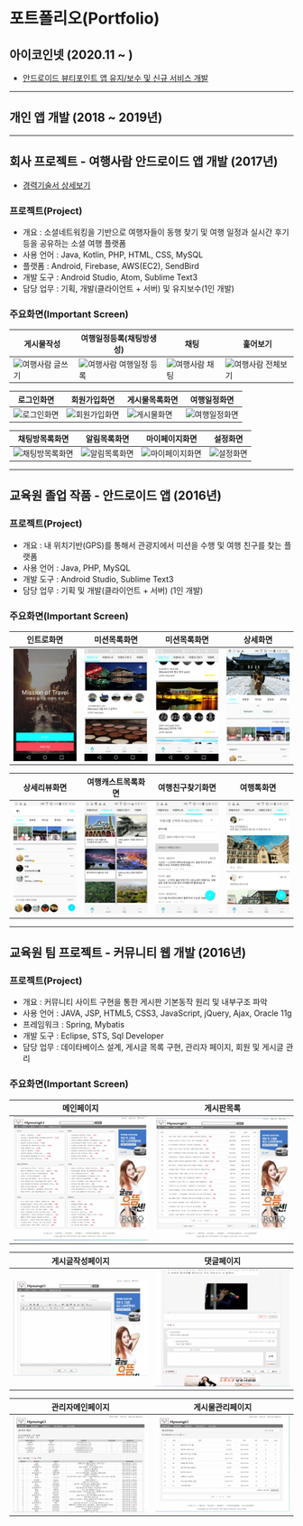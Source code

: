 # 포트폴리오(Portfolio)
## 아이코인넷 (2020.11 ~  )
- [안드로이드 뷰티포인트 앱 유지/보수 및 신규 서비스 개발](https://play.google.com/store/apps/details?id=com.amorepacific.handset)
---
## 개인 앱 개발 (2018 ~ 2019년)

---

## 회사 프로젝트 - 여행사람 안드로이드 앱 개발 (2017년)
- [경력기술서 상세보기](https://github.com/DevPark0422/Employment-Highlight/blob/master/README.md)
### 프로젝트(Project)
- 개요 : 소셜네트워킹을 기반으로 여행자들이 동행 찾기 및 여행 일정과 실시간 후기 등을 공유하는 소셜 여행 플랫폼
- 사용 언어 : Java, Kotlin, PHP, HTML, CSS, MySQL
- 플랫폼 : Android, Firebase, AWS(EC2), SendBird
- 개발 도구 : Android Studio, Atom, Sublime Text3
- 담당 업무 : 기획, 개발(클라이언트 + 서버) 및 유지보수(1인 개발)
### 주요화면(Important Screen)
| 게시물작성 | 여행일정등록(채팅방생성) | 채팅 | 훑어보기 |
| ----- | ---- | ----- | ---- |
|![여행사람 글쓰기](https://github.com/jackPark86/Employment-Highlight/blob/master/images/01_feed_write.gif)| ![여행사람 여행일정 등록](https://github.com/jackPark86/Employment-Highlight/blob/master/images/02_create_chat.gif) |![여행사람 채팅](https://github.com/jackPark86/Employment-Highlight/blob/master/images/03_chating.gif)| ![여행사람 전체보기](https://github.com/jackPark86/Employment-Highlight/blob/master/images/04_comment.gif) |

| 로그인화면 | 회원가입화면 | 게시물목록화면 | 여행일정화면 |
| ----- | ---- | ----- | ---- |
| ![로그인화면](https://github.com/jackPark86/Employment-Highlight/blob/master/images/01_login.png) | ![회원가입화면](https://github.com/jackPark86/Employment-Highlight/blob/master/images/02_signup.png) | ![게시물화면](https://github.com/jackPark86/Employment-Highlight/blob/master/images/03_feed.png) | ![여행일정화면](https://github.com/jackPark86/Employment-Highlight/blob/master/images/04_list.png) |

| 채팅방목록화면 | 알림목록화면 | 마이페이지화면 | 설정화면 |
| ----- | ---- | ----- | ---- |
| ![채팅방목록화면](https://github.com/jackPark86/Employment-Highlight/blob/master/images/05_chat.png) | ![알림목록화면](https://github.com/jackPark86/Employment-Highlight/blob/master/images/06_notice.png) | ![마이페이지화면](https://github.com/jackPark86/Employment-Highlight/blob/master/images/07_mypage.png) | ![설정화면](https://github.com/jackPark86/Employment-Highlight/blob/master/images/08_setting.png) |

---

## 교육원 졸업 작품 - 안드로이드 앱 (2016년)
### 프로젝트(Project)
- 개요 : 내 위치기반(GPS)를 통해서 관광지에서 미션을 수행 및 여행 친구를 찾는 플랫폼
- 사용 언어 : Java, PHP, MySQL
- 개발 도구 : Android Studio, Sublime Text3
- 담당 업무 : 기획 및 개발(클라이언트 + 서버) (1인 개발)

### 주요화면(Important Screen)
| 인트로화면 | 미션목록화면  | 미션목록화면 | 상세화면 |
| ----- | ---- | ----- | ---- |
| ![인트로화면](/images/2016_app_01.png) | ![미션목록](/images/2016_app_02.png) | ![미션목록](/images/2016_app_05.png) | ![미션상세](/images/2016_app_03.png) |

| 상세리뷰화면 | 여행캐스트목록화면 | 여행친구찾기화면 | 여행톡화면 |
| ----- | ---- | ----- | ---- |
| ![미션상세댓글](/images/2016_app_04.png) | ![캐스트목록](/images/2016_app_06.png) | ![여행친구찾기](/images/2016_app_07.png) | ![여행톡](/images/2016_app_08.png) |
---

## 교육원 팀 프로젝트 - 커뮤니티 웹 개발 (2016년)
### 프로젝트(Project)
- 개요 : 커뮤니티 사이트 구현을 통한 게시판 기본동작 원리 및 내부구조 파악
- 사용 언어 : JAVA, JSP, HTML5, CSS3, JavaScript, jQuery, Ajax, Oracle 11g  
- 프레임워크 : Spring, Mybatis
- 개발 도구 : Eclipse, STS, Sql Developer
- 담당 업무 : 데이타베이스 설계, 게시글 목록 구현, 관리자 페이지, 회원 및 게시글 관리

### 주요화면(Important Screen)
| 메인페이지 | 게시판목록 |
| ----- |  ----- | 
|![웹 메인페이지](/images/2016_web_01.png)|![웹 게시판목록](/images/2016_web_02.png) |

| 게시글작성페이지 | 댓글페이지 |
| ----- |  ----- | 
|![웹 게시글작성](/images/2016_web_03.png)|![웹 댓글목록](/images/2016_web_04.png) |

| 관리자메인페이지 | 게시물관리페이지 |
| ----- |  ----- | 
|![웹 관리자페이지](/images/2016_web_05.png)|![웹 게시물관리페이지](/images/2016_web_06.png) |
